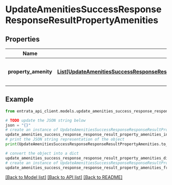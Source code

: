 # UpdateAmenitiesSuccessResponseResponseResultPropertyAmenities


## Properties

Name | Type | Description | Notes
------------ | ------------- | ------------- | -------------
**property_amenity** | [**List[UpdateAmenitiesSuccessResponseResponseResultPropertyAmenitiesPropertyAmenityInner]**](UpdateAmenitiesSuccessResponseResponseResultPropertyAmenitiesPropertyAmenityInner.md) | List of property amenities updated | 

## Example

```python
from entrata_api_client.models.update_amenities_success_response_response_result_property_amenities import UpdateAmenitiesSuccessResponseResponseResultPropertyAmenities

# TODO update the JSON string below
json = "{}"
# create an instance of UpdateAmenitiesSuccessResponseResponseResultPropertyAmenities from a JSON string
update_amenities_success_response_response_result_property_amenities_instance = UpdateAmenitiesSuccessResponseResponseResultPropertyAmenities.from_json(json)
# print the JSON string representation of the object
print(UpdateAmenitiesSuccessResponseResponseResultPropertyAmenities.to_json())

# convert the object into a dict
update_amenities_success_response_response_result_property_amenities_dict = update_amenities_success_response_response_result_property_amenities_instance.to_dict()
# create an instance of UpdateAmenitiesSuccessResponseResponseResultPropertyAmenities from a dict
update_amenities_success_response_response_result_property_amenities_from_dict = UpdateAmenitiesSuccessResponseResponseResultPropertyAmenities.from_dict(update_amenities_success_response_response_result_property_amenities_dict)
```
[[Back to Model list]](../README.md#documentation-for-models) [[Back to API list]](../README.md#documentation-for-api-endpoints) [[Back to README]](../README.md)


